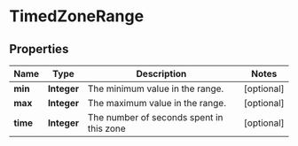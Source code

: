 
# TimedZoneRange

## Properties
Name | Type | Description | Notes
------------ | ------------- | ------------- | -------------
**min** | **Integer** | The minimum value in the range. |  [optional]
**max** | **Integer** | The maximum value in the range. |  [optional]
**time** | **Integer** | The number of seconds spent in this zone |  [optional]



